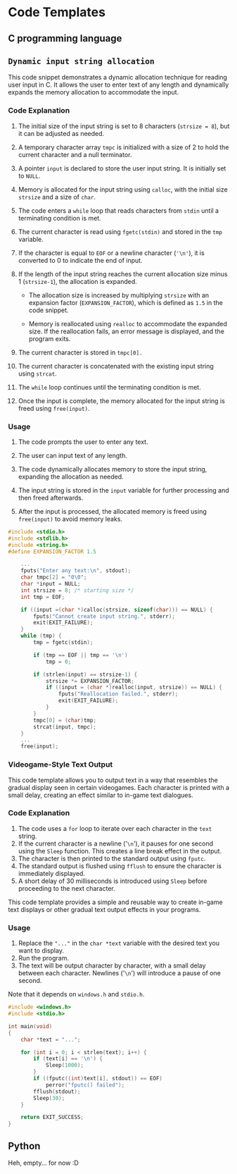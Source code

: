 # Code Templates

## **C programming language**

## `Dynamic input string allocation`

This code snippet demonstrates a dynamic allocation technique for reading user input in C. It allows the user to enter text of any length and dynamically expands the memory allocation to accommodate the input.

### **Code Explanation**

1. The initial size of the input string is set to 8 characters (`strsize = 8`), but it can be adjusted as needed.

2. A temporary character array `tmpc` is initialized with a size of 2 to hold the current character and a null terminator.

3. A pointer `input` is declared to store the user input string. It is initially set to `NULL`.

4. Memory is allocated for the input string using `calloc`, with the initial size `strsize` and a size of `char`.

5. The code enters a `while` loop that reads characters from `stdin` until a terminating condition is met.

6. The current character is read using `fgetc(stdin)` and stored in the `tmp` variable.

7. If the character is equal to `EOF` or a newline character (`'\n'`), it is converted to 0 to indicate the end of input.

8. If the length of the input string reaches the current allocation size minus 1 (`strsize-1`), the allocation is expanded.

    - The allocation size is increased by multiplying `strsize` with an expansion factor (`EXPANSION_FACTOR`), which is defined as `1.5` in the code snippet.

    - Memory is reallocated using `realloc` to accommodate the expanded size. If the reallocation fails, an error message is displayed, and the program exits.

9. The current character is stored in `tmpc[0].`

10. The current character is concatenated with the existing input string using `strcat`.

11. The `while` loop continues until the terminating condition is met.

12. Once the input is complete, the memory allocated for the input string is freed using `free(input)`.

### **Usage**

1. The code prompts the user to enter any text.

2. The user can input text of any length.

3. The code dynamically allocates memory to store the input string, expanding the allocation as needed.

4. The input string is stored in the `input` variable for further processing and then freed afterwards.

5. After the input is processed, the allocated memory is freed using `free(input)` to avoid memory leaks.

```c
#include <stdio.h>
#include <stdlib.h>
#include <string.h>
#define EXPANSION_FACTOR 1.5
```

```c
    ...
    fputs("Enter any text:\n", stdout);
    char tmpc[2] = "0\0";
    char *input = NULL;
    int strsize = 8; /* starting size */
    int tmp = EOF;

    if ((input =(char *)calloc(strsize, sizeof(char))) == NULL) {
        fputs("Cannot create input string.", stderr);
        exit(EXIT_FAILURE);
    }
    while (tmp) {
        tmp = fgetc(stdin);

        if (tmp == EOF || tmp == '\n')
            tmp = 0;

        if (strlen(input) == strsize-1) {
            strsize *= EXPANSION_FACTOR;
            if ((input = (char *)realloc(input, strsize)) == NULL) {
                fputs("Reallocation failed.", stderr);
                exit(EXIT_FAILURE);
            }
        }
        tmpc[0] = (char)tmp;
        strcat(input, tmpc);
    }
    ...
    free(input);
```

### Videogame-Style Text Output

This code template allows you to output text in a way that resembles the gradual display seen in certain videogames. Each character is printed with a small delay, creating an effect similar to in-game text dialogues.

### Code Explanation

1. The code uses a `for` loop to iterate over each character in the `text` string.
2. If the current character is a newline ('`\n`'), it pauses for one second using the `Sleep` function. This creates a line break effect in the output.
3. The character is then printed to the standard output using `fputc`.
4. The standard output is flushed using `fflush` to ensure the character is immediately displayed.
5. A short delay of 30 milliseconds is introduced using `Sleep` before proceeding to the next character.

This code template provides a simple and reusable way to create in-game text displays or other gradual text output effects in your programs.

### Usage

1. Replace the `"..."` in the `char *text` variable with the desired text you want to display.
2. Run the program.
3. The text will be output character by character, with a small delay between each character. Newlines ('`\n`') will introduce a pause of one second.

Note that it depends on `windows.h` and `stdio.h`.

```c
#include <windows.h>
#include <stdio.h>
```

```c
int main(void)
{
    char *text = "...";

    for (int i = 0; i < strlen(text); i++) {
        if (text[i] == '\n') {
            Sleep(1000);
        }
        if ((fputc((int)text[i], stdout)) == EOF)
            perror("fputc() failed");
        fflush(stdout);
        Sleep(30);
    }

    return EXIT_SUCCESS;
}
```

## Python

Heh, empty... for now :D
